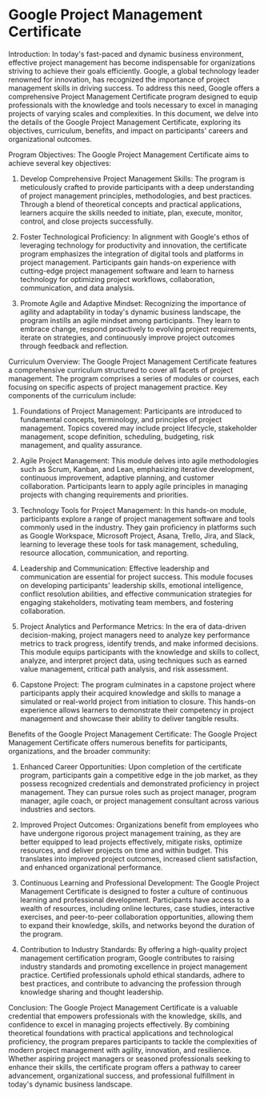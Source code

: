 # Google Project Management Certificate

Introduction:
In today's fast-paced and dynamic business environment, effective project management has become indispensable for organizations striving to achieve their goals efficiently. Google, a global technology leader renowned for innovation, has recognized the importance of project management skills in driving success. To address this need, Google offers a comprehensive Project Management Certificate program designed to equip professionals with the knowledge and tools necessary to excel in managing projects of varying scales and complexities. In this document, we delve into the details of the Google Project Management Certificate, exploring its objectives, curriculum, benefits, and impact on participants' careers and organizational outcomes.

Program Objectives:
The Google Project Management Certificate aims to achieve several key objectives:

1.  Develop Comprehensive Project Management Skills: The program is meticulously crafted to provide participants with a deep understanding of project management principles, methodologies, and best practices. Through a blend of theoretical concepts and practical applications, learners acquire the skills needed to initiate, plan, execute, monitor, control, and close projects successfully.

2. Foster Technological Proficiency: In alignment with Google's ethos of leveraging technology for productivity and innovation, the certificate program emphasizes the integration of digital tools and platforms in project management. Participants gain hands-on experience with cutting-edge project management software and learn to harness technology for optimizing project workflows, collaboration, communication, and data analysis.

3. Promote Agile and Adaptive Mindset: Recognizing the importance of agility and adaptability in today's dynamic business landscape, the program instills an agile mindset among participants. They learn to embrace change, respond proactively to evolving project requirements, iterate on strategies, and continuously improve project outcomes through feedback and reflection.

Curriculum Overview:
The Google Project Management Certificate features a comprehensive curriculum structured to cover all facets of project management. The program comprises a series of modules or courses, each focusing on specific aspects of project management practice. Key components of the curriculum include:

1.  Foundations of Project Management: Participants are introduced to fundamental concepts, terminology, and principles of project management. Topics covered may include project lifecycle, stakeholder management, scope definition, scheduling, budgeting, risk management, and quality assurance.

2. Agile Project Management: This module delves into agile methodologies such as Scrum, Kanban, and Lean, emphasizing iterative development, continuous improvement, adaptive planning, and customer collaboration. Participants learn to apply agile principles in managing projects with changing requirements and priorities.

3. Technology Tools for Project Management: In this hands-on module, participants explore a range of project management software and tools commonly used in the industry. They gain proficiency in platforms such as Google Workspace, Microsoft Project, Asana, Trello, Jira, and Slack, learning to leverage these tools for task management, scheduling, resource allocation, communication, and reporting.

4. Leadership and Communication: Effective leadership and communication are essential for project success. This module focuses on developing participants' leadership skills, emotional intelligence, conflict resolution abilities, and effective communication strategies for engaging stakeholders, motivating team members, and fostering collaboration.

5. Project Analytics and Performance Metrics: In the era of data-driven decision-making, project managers need to analyze key performance metrics to track progress, identify trends, and make informed decisions. This module equips participants with the knowledge and skills to collect, analyze, and interpret project data, using techniques such as earned value management, critical path analysis, and risk assessment.

6. Capstone Project: The program culminates in a capstone project where participants apply their acquired knowledge and skills to manage a simulated or real-world project from initiation to closure. This hands-on experience allows learners to demonstrate their competency in project management and showcase their ability to deliver tangible results.

Benefits of the Google Project Management Certificate:
The Google Project Management Certificate offers numerous benefits for participants, organizations, and the broader community:

1.  Enhanced Career Opportunities: Upon completion of the certificate program, participants gain a competitive edge in the job market, as they possess recognized credentials and demonstrated proficiency in project management. They can pursue roles such as project manager, program manager, agile coach, or project management consultant across various industries and sectors.

2. Improved Project Outcomes: Organizations benefit from employees who have undergone rigorous project management training, as they are better equipped to lead projects effectively, mitigate risks, optimize resources, and deliver projects on time and within budget. This translates into improved project outcomes, increased client satisfaction, and enhanced organizational performance.

3. Continuous Learning and Professional Development: The Google Project Management Certificate is designed to foster a culture of continuous learning and professional development. Participants have access to a wealth of resources, including online lectures, case studies, interactive exercises, and peer-to-peer collaboration opportunities, allowing them to expand their knowledge, skills, and networks beyond the duration of the program.

4. Contribution to Industry Standards: By offering a high-quality project management certification program, Google contributes to raising industry standards and promoting excellence in project management practice. Certified professionals uphold ethical standards, adhere to best practices, and contribute to advancing the profession through knowledge sharing and thought leadership.

Conclusion:
The Google Project Management Certificate is a valuable credential that empowers professionals with the knowledge, skills, and confidence to excel in managing projects effectively. By combining theoretical foundations with practical applications and technological proficiency, the program prepares participants to tackle the complexities of modern project management with agility, innovation, and resilience. Whether aspiring project managers or seasoned professionals seeking to enhance their skills, the certificate program offers a pathway to career advancement, organizational success, and professional fulfillment in today's dynamic business landscape.


